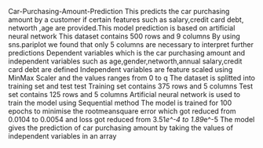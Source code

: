 Car-Purchasing-Amount-Prediction
This predicts the car purchasing amount by a customer if certain features such as salary,credit card debt, networth ,age are provided.This model prediction is based on artificial neural network
This dataset contains 500 rows and 9 columns
By using sns.pariplot we found that only 5 columns are necessary to interpret further predictions
Dependent variables which is the car purchasing amount and independent variables such as age,gender,networth,annual salary,credit card debt are defined 
Independent variables are feature scaled using MinMax Scaler and the values ranges from 0 to q
The dataset is splitted into training set and test test
Training set contains 375 rows and 5 columns
Test set contains 125 rows and 5 columns
Artificial neural network is used to train the model using Sequential method
The model is trained for 100 epochs to minimise the rootmeansquare error which got reduced from 0.0104 to 0.0054 and loss got reduced from 3.51*e^-4 to 1.89*e^-5
The model gives the prediction of car purchasing amount by taking the values of independent variables in an array
